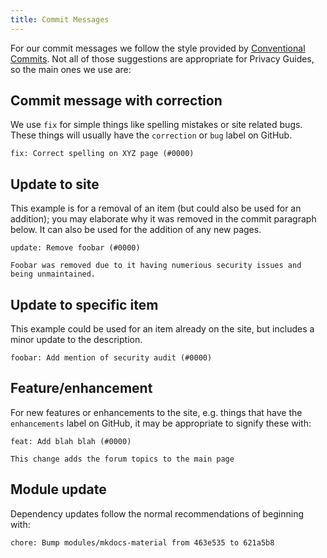 ```yaml
---
title: Commit Messages
---
```


For our commit messages we follow the style provided by [Conventional Commits](https://conventionalcommits.org). Not all of those suggestions are appropriate for Privacy Guides, so the main ones we use are:

## Commit message with correction

We use `fix` for simple things like spelling mistakes or site related bugs. These things will usually have the `correction` or `bug` label on GitHub.

```text
fix: Correct spelling on XYZ page (#0000)
```

## Update to site

This example is for a removal of an item (but could also be used for an addition); you may elaborate why it was removed in the commit paragraph below. It can also be used for the addition of any new pages.

```text
update: Remove foobar (#0000)

Foobar was removed due to it having numerious security issues and being unmaintained.
```

## Update to specific item

This example could be used for an item already on the site, but includes a minor update to the description.

```text
foobar: Add mention of security audit (#0000)
```

## Feature/enhancement

For new features or enhancements to the site, e.g. things that have the `enhancements` label on GitHub, it may be appropriate to signify these with:

```text
feat: Add blah blah (#0000)

This change adds the forum topics to the main page
```

## Module update

Dependency updates follow the normal recommendations of beginning with:

```text
chore: Bump modules/mkdocs-material from 463e535 to 621a5b8
```
